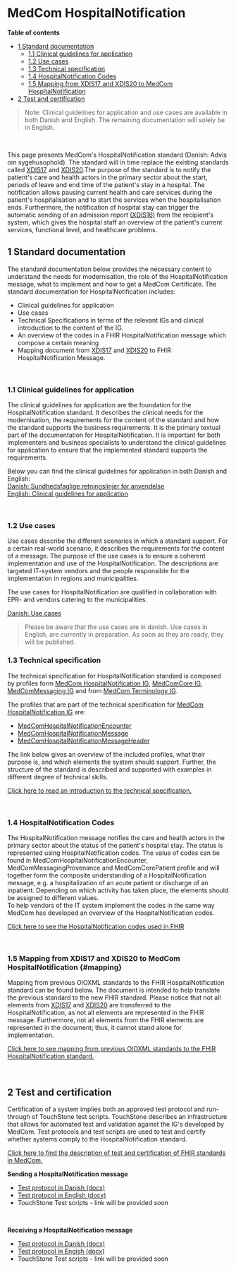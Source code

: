 <!-- <a href="https://medcomdk.github.io/MedComLandingPage/" target="_blank">Return</a> -->
# MedCom HospitalNotification


**Table of contents**
* [1 Standard documentation](#1-standard-documentation)
  + [1.1 Clinical guidelines for application](#11-clinical-guidelines-for-application)
  + [1.2 Use cases](#12-use-cases)
  + [1.3 Technical specification](#13-technical-specification)
  + [1.4 HospitalNotification Codes](#14-hospitalnotification-codes)
  + [1.5 Mapping from XDIS17 and XDIS20 to MedCom HospitalNotification](#mapping) 
*  [2 Test and certification](#2-test-and-certification)


  > Note: Clinical guidelines for application and use cases are available in both Danish and English. The remaining documentation will solely be in English.
<p>&nbsp;</p>	

This page presents MedCom's HospitalNotification standard (Danish: Advis om sygehusophold). The standard will in time replace the existing standards called <a href="https://svn.medcom.dk/svn/releases/Standarder/Det%20gode%20kommuneadvis/XDIS17/Dokumentation/" target="_blank">XDIS17</a> and <a href="https://svn.medcom.dk/svn/releases/Standarder/Det%20gode%20kommuneadvis/XDIS20/Dokumentation/" target="_blank">XDIS20</a>.The purpose of the standard is to notify the patient's care and health actors in the primary sector about the start, periods of leave and end time of the patient's stay in a hospital. The notification allows pausing current health and care services during the patient's hospitalisation and to start the services when the hospitalisation ends. 
Furthermore, the notification of hospital stay can trigger the automatic sending of an admission report <a href="https://svn.medcom.dk/svn/releases/Standarder/National%20Sygehus-Kommunesamarbejde/1.0.3/XDIS16/Dokumentation/"> (XDIS16)</a> from the recipient's system, which gives the hospital staff an overview of the patient's current services, functional level, and healthcare problems.


## 1 Standard documentation 
The standard documentation below provides the necessary content to understand the needs for modernisation, the role of the HospitalNotification message, what to implement and how to get a MedCom Certificate. The standard documentation for HospitalNotification includes: 
* Clinical guidelines for application
* Use cases
*	Technical Specifications in terms of the relevant IGs and clinical introduction to the content of the IG.
*	An overview of the codes in a FHIR HospitalNotification message which compose a certain meaning
*	Mapping document from <a href="https://svn.medcom.dk/svn/releases/Standarder/Det%20gode%20kommuneadvis/XDIS17/Dokumentation/" target="_blank">XDIS17</a> and
<a href="https://svn.medcom.dk/svn/releases/Standarder/Det%20gode%20kommuneadvis/XDIS20/Dokumentation/" target="_blank">XDIS20</a> to FHIR  HospitalNotification Message.
<p>&nbsp;</p>

### 1.1 Clinical guidelines for application
The clinical guidelines for application are the foundation for the HospitalNotification standard. It describes the clinical needs for the modernisation, the requirements for the content of the standard and how the standard supports the business requirements. It is the primary textual part of the documentation for HospitalNotification. It is important for both implementers and business specialists to understand the clinical guidelines for application to ensure that the implemented standard supports the requirements.

Below you can find the clinical guidelines for application in both Danish and English:<br> 
[Danish: Sundhedsfaglige retningslinjer for anvendelse](assets/documents/Clinical-guidelines-DA.md) <br> 
[English: Clinical guidelines for application](assets/documents/Clinical-guidelines-ENG.md) 
<p>&nbsp;</p>	

### 1.2 Use cases
Use cases describe the different scenarios in which a standard support. For a certain real-world scenario, it describes the requirements for the content of a message. The purpose of the use cases is to ensure a coherent implementation and use of the HospitalNotification. The descriptions are targeted IT-system vendors and the people responsible for the implementation in regions and municipalities.

The use cases for HospitalNotification are qualified in collaboration with EPR- and vendors catering to the municipalities.

<!-- <b>The use cases are currently in preparation. As soon as they are ready, they will be presented below in Danish and English:</b>  -->

[Danish: Use cases](Advisomsygehusophold_use_cases__3.0.0.pdf) 


> Please be aware that the use cases are in danish. Use cases in English, are currently in preparation. As soon as they are ready, they will be published.


<!-- Below, you can find the use cases in Danish and English be found:<br>
[Danish: Use cases](assets/documents/UseCases-DA.md) <br> 
[English: Use cases](assets/documents/UseCases-ENG.md)  -->
<!-- <p>&nbsp;</p>	 -->

### 1.3 Technical specification
The technical specification for HospitalNotification standard is composed by profiles form <a href="https://medcomfhir.dk/ig/hospitalnotification/" target="_blank">MedCom HospitalNotification IG</a>, <a href="https://medcomfhir.dk/ig/core/" target="_blank">MedComCore IG</a>, <a href="https://medcomfhir.dk/ig/messaging/" target="_blank">MedComMessaging IG</a> and from <a href="https://medcomfhir.dk/ig/terminology/" target="_blank">MedCom Terminology IG</a>. 

The profiles that are part of the technical specification for <a href="https://medcomfhir.dk/ig/hospitalnotification/" target="_blank">MedCom HospitalNotification IG</a> are: 
*	<a href="https://medcomfhir.dk/ig/hospitalnotification/StructureDefinition-medcom-hospitalNotification-encounter.html" target="_blank">MedComHospitalNotificationEncounter</a>
*	<a href="https://medcomfhir.dk/ig/hospitalnotification/StructureDefinition-medcom-hospitalNotification-message.html" target="_blank">MedComHospitalNotificationMessage</a>
* <a href="https://medcomfhir.dk/ig/hospitalnotification/StructureDefinition-medcom-hospitalNotification-messageHeader.html" target="_blank">MedComHospitalNotificationMessageHeader</a>

The link below gives an overview of the included profiles, what their purpose is, and which elements the system should support. Further, the structure of the standard is described and supported with examples in different degree of technical skills.
<br>

[Click here to read an introduction to the technical specification.](assets/documents/Intro-Technical-Spec-ENG.md)
<p>&nbsp;</p>	


### 1.4 HospitalNotification Codes
The HospitalNotification message notifies the care and health actors in the primary sector about the status of the patient's hospital stay. The status is represented using HospitalNotification codes. The value of codes can be found in MedComHospitalNotificationEncounter, MedComMessagingProvenance and MedComCorePatient profile and will together form the composite understanding of a HospitalNotification message, e.g. a hospitalization of an acute patient or discharge of an inpatient. Depending on which activity has taken place, the elements should be assigned to different values.
<br>
To help vendors of the IT system implement the codes in the same way MedCom has developed an overview of the HospitalNotification codes.

[Click here to see the HospitalNotification codes used in FHIR](/assets/documents/Overview-HospitalNotification-codes-FHIR.md)

<br>

### 1.5 Mapping from XDIS17 and XDIS20 to MedCom HospitalNotification {#mapping}
Mapping from previous OIOXML standards to the FHIR HospitalNotification standard can be found below. The document is intended to help translate the previous standard to the new FHIR standard. Please notice that not all elements from <a href="https://svn.medcom.dk/svn/releases/Standarder/Det%20gode%20kommuneadvis/XDIS17/Dokumentation/" target="_blank">XDIS17</a> and <a href="https://svn.medcom.dk/svn/releases/Standarder/Det%20gode%20kommuneadvis/XDIS20/Dokumentation/" target="_blank">XDIS20</a> are transferred to the HospitalNotification, as not all elements are represented in the FHIR message. Furthermore, not all elements from the FHIR elements are represented in the document; thus, it cannot stand alone for implementation.
<br>

[Click here to see mapping from previous OIOXML standards to the FHIR HospitalNotification standard.](/assets/documents/Map_between_OIOXML_and_FHIR_HospitalNotification.md)

<br>

## 2 Test and certification

Certification of a system implies both an approved test protocol and run-through of TouchStone test scripts. TouchStone describes an infrastructure that allows for automated test and validation against the IG's developed by MedCom. Test protocols and test scripts are used to test and certify whether systems comply to the HospitalNotification standard. 
<br>

<a href="https://medcomdk.github.io/MedComLandingPage/#3-test-and-certification">Click here to find the description of test and certification of FHIR standards in MedCom. </a> 
<br>

**Sending a HospitalNotification message**
* [Test protocol in Danish (docx)](Advisomsygehusophold_Testprotokol_Afsendelse.docx) 
* [Test protocol in English (docx)](HospitalNotification_Testprotocol_Send.docx) 
* TouchStone Test scripts - link will be provided soon
<p>&nbsp;</p>

**Receiving a HospitalNotification message**
* [Test protocol in Danish (docx)](Advisomsygehusophold_Testprotokol_Modtagelse.docx) 
* [Test protocol in Engish (docx)](HospitalNotification_Testprotocol_Receive.docx) 
* TouchStone Test scripts - link will be provided soon
<p>&nbsp;</p>


<!-- ## 3 Release Notes
[Updates in the latest release.](assets/documents/ReleaseNote-ENG.md) -->

